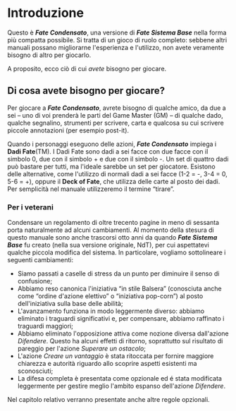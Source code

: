# Introduzione

Questo è ***Fate Condensato***, una versione di ***Fate Sistema Base*** nella forma più compatta possibile. Si tratta di un gioco di ruolo completo: sebbene altri manuali possano migliorarne l'esperienza e l'utilizzo, non avete veramente bisogno di altro per giocarlo.

A proposito, ecco ciò di cui *avete* bisogno per giocare.

## Di cosa avete bisogno per giocare?

Per giocare a ***Fate Condensato***, avrete bisogno di qualche amico, da due a sei – uno di voi prenderà le parti del Game Master (GM) – di qualche dado, qualche segnalino, strumenti per scrivere, carta e qualcosa su cui scrivere piccole annotazioni (per esempio post-it).

Quando i personaggi eseguono delle azioni, ***Fate Condensato*** impiega i **Dadi Fate**(TM). I Dadi Fate sono dadi a sei facce con due facce con il simbolo 0, due con il simbolo + e due con il simbolo -. Un set di quattro dadi può bastare per tutti, ma l'ideale sarebbe un set per giocatore. Esistono delle alternative, come l'utilizzo di normali dadi a sei facce (1-2 = -, 3-4 = 0, 5-6 = +), oppure il **Deck of Fate**, che utilizza delle carte al posto dei dadi. Per semplicità nel manuale utilizzeremo il termine “tirare”.

### Per i veterani

Condensare un regolamento di oltre trecento pagine in meno di sessanta porta naturalmente ad alcuni cambiamenti. Al momento della stesura di questo manuale sono anche trascorsi otto anni da quando ***Fate Sistema Base*** fu creato (nella sua versione originale, NdT), per cui aspettatevi qualche piccola modifica del sistema. In particolare, vogliamo sottolineare i seguenti cambiamenti:

- Siamo passati a caselle di stress da un punto per diminuire il senso di confusione;
- Abbiamo reso canonica l'iniziativa “in stile Balsera” (conosciuta anche come “ordine d'azione elettivo” o “iniziativa pop-corn”) al posto dell'iniziativa sulla base delle abilità;
- L'avanzamento funziona in modo leggermente diverso: abbiamo eliminato i traguardi significativi e, per compensare, abbiamo raffinato i traguardi maggiori;
- Abbiamo eliminato l'opposizione attiva come nozione diversa dall'azione *Difendere*. Questo ha alcuni effetti di ritorno, soprattutto sul risultato di pareggio per l'azione *Superare un ostacolo*;
- L'azione *Creare un vantaggio* è stata ritoccata per fornire maggiore chiarezza e autorità riguardo allo scoprire aspetti esistenti ma sconosciuti;
- La difesa completa è presentata come opzionale ed é stata modificata leggermente per gestire meglio l'ambito espanso dell'azione *Difendere*.

Nel capitolo relativo verranno presentate anche altre regole opzionali.

